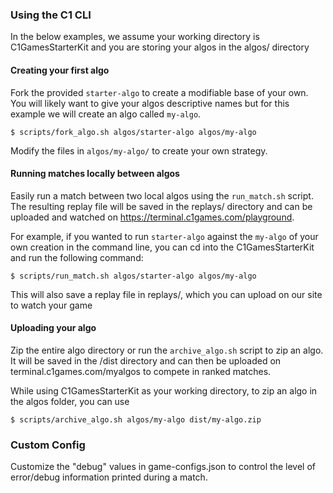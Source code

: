 ### Using the C1 CLI

In the below examples, we assume your working directory is C1GamesStarterKit and you are storing
your algos in the algos/ directory

#### Creating your first algo

Fork the provided `starter-algo` to create a modifiable base of your own. You will likely want to
give your algos descriptive names but for this example we will create an algo called
`my-algo`.

    $ scripts/fork_algo.sh algos/starter-algo algos/my-algo

Modify the files in `algos/my-algo/` to create your own strategy.

#### Running matches locally between algos

Easily run a match between two local algos using the `run_match.sh` script. The resulting replay
file will be saved in the replays/ directory and can be uploaded and watched on
https://terminal.c1games.com/playground.

For example, if you wanted to run `starter-algo` against the `my-algo` of your own creation in
the command line, you can cd into the C1GamesStarterKit and run the following command:

    $ scripts/run_match.sh algos/starter-algo algos/my-algo

This will also save a replay file in replays/, which you can upload on our site to watch your game

#### Uploading your algo

Zip the entire algo directory or run the `archive_algo.sh` script to zip an algo. It will be saved in
the /dist directory and can then be uploaded on terminal.c1games.com/myalgos to compete in ranked matches.

While using C1GamesStarterKit as your working directory, to zip an algo in the algos folder, you can use

    $ scripts/archive_algo.sh algos/my-algo dist/my-algo.zip

### Custom Config

Customize the "debug" values in game-configs.json to control the level of error/debug information printed during a match.

